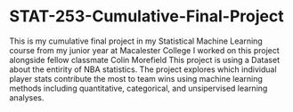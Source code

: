 # STAT-253-Cumulative-Final-Project
This is my cumulative final project in my Statistical Machine Learning course from my junior year at Macalester College
I worked on this project alongside fellow classmate Colin Morefield
This project is using a Dataset about the entirity of NBA statistics. The project explores which individual player stats contribute the most to team wins using machine learning methods including quantitative, categorical, and unsipervised learning analyses.
